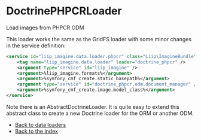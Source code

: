 # DoctrinePHPCRLoader

Load images from PHPCR ODM

This loader works the same as the GridFS loader with some minor changes in the
service definition:

``` xml
<service id="liip_imagine.data.loader.phpcr" class="Liip\ImagineBundle\Imagine\Data\Loader\DoctrinePHPCRLoader">
    <tag name="liip_imagine.data.loader" loader="doctrine_phpcr" />
    <argument type="service" id="liip_imagine" />
    <argument>%liip_imagine.formats%</argument>
    <argument>%symfony_cmf_create.static_basepath%</argument>
    <argument type="service" id="doctrine_phpcr.odm.document_manager" />
    <argument>%symfony_cmf_create.image.model_class%</argument>
</service>
```

Note there is an AbstractDoctrineLoader. It is quite easy to extend this abstract class
to create a new Doctrine loader for the ORM or another ODM.

- [Back to data loaders](../data-loaders.md)
- [Back to the index](../index.md)
